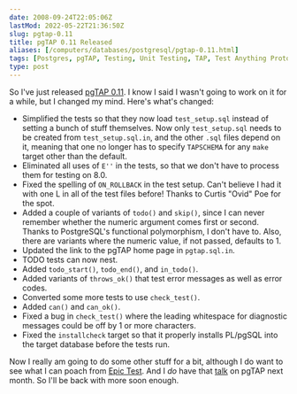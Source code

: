 ```yaml
--- 
date: 2008-09-24T22:05:06Z
lastMod: 2022-05-22T21:36:50Z
slug: pgtap-0.11
title: pgTAP 0.11 Released
aliases: [/computers/databases/postgresql/pgtap-0.11.html]
tags: [Postgres, pgTAP, Testing, Unit Testing, TAP, Test Anything Protocol]
type: post
---
```


So I've just released [pgTAP 0.11]. I know I said I wasn't going to work on it
for a while, but I changed my mind. Here's what's changed:

-   Simplified the tests so that they now load `test_setup.sql` instead of
    setting a bunch of stuff themselves. Now only `test_setup.sql` needs to be
    created from `test_setup.sql.in`, and the other `.sql` files depend on it,
    meaning that one no longer has to specify `TAPSCHEMA` for any `make` target
    other than the default.
-   Eliminated all uses of `E''` in the tests, so that we don't have to process
    them for testing on 8.0.
-   Fixed the spelling of `ON_ROLLBACK` in the test setup. Can't believe I had
    it with one L in all of the test files before! Thanks to Curtis "Ovid" Poe
    for the spot.
-   Added a couple of variants of `todo()` and `skip()`, since I can never
    remember whether the numeric argument comes first or second. Thanks to
    PostgreSQL's functional polymorphism, I don't have to. Also, there are
    variants where the numeric value, if not passed, defaults to 1.
-   Updated the link to the pgTAP home page in `pgtap.sql.in`.
-   TODO tests can now nest.
-   Added `todo_start()`, `todo_end()`, and `in_todo()`.
-   Added variants of `throws_ok()` that test error messages as well as error
    codes.
-   Converted some more tests to use `check_test()`.
-   Added `can()` and `can_ok()`.
-   Fixed a bug in `check_test()` where the leading whitespace for diagnostic
    messages could be off by 1 or more characters.
-   Fixed the `installcheck` target so that it properly installs PL/pgSQL into
    the target database before the tests run.

Now I really am going to do some other stuff for a bit, although I do want to
see what I can poach from [Epic Test]. And I *do* have that [talk] on pgTAP next
month. So I'll be back with more soon enough.

  [pgTAP 0.11]: https://github.com/theory/pgtap/releases/tag/rel-0.11
  [Epic Test]: http://epictest.org/
    "Epic: More full of fail than any other testing tool"
  [talk]: https://web.archive.org/web/20081120015713/http://www.postgresqlconference.org/west08/talks/
    "PostgreSQL Conference West 2008 Talks"
